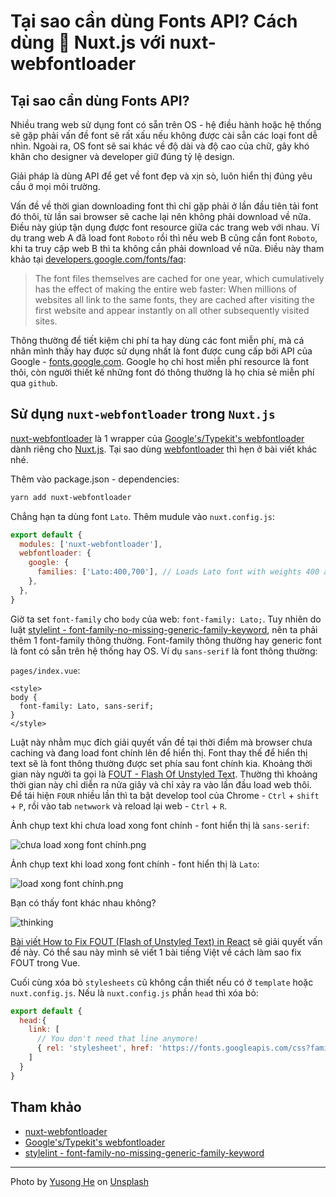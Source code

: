 # Tại sao cần dùng Fonts API? Cách dùng 🌲 Nuxt.js với nuxt-webfontloader

## Tại sao cần dùng Fonts API?

Nhiều trang web sử dụng font có sẵn trên OS - hệ điều hành hoặc hệ thống sẽ gặp phải vấn đề font sẽ rất xấu nếu không được cài sẵn các loại font dễ nhìn.
Ngoài ra, OS font sẽ sai khác về độ dài và độ cao của chữ, gây khó khăn cho designer và developer giữ đúng tỷ lệ design.

Giải pháp là dùng API để get về font đẹp và xịn sò, luôn hiển thị đúng yêu cầu ở mọi môi trường.

Vấn đề về thời gian downloading font thì chỉ gặp phải ở lần đầu tiên tải font đó thôi, từ lần sai browser sẽ cache lại nên không phải download về nữa.
Điều này giúp tận dụng được font resource giữa các trang web với nhau.
Ví dụ trang web A đã load font `Roboto` rồi thì nếu web B cũng cần font `Roboto`, khi ta truy cập web B thì ta không cần phải download về nữa.
Điều này tham khảo tại [developers.google.com/fonts/faq](https://developers.google.com/fonts/faq):

>The font files themselves are cached for one year, which cumulatively has the effect of making the entire web faster: When millions of websites all link to the same fonts, they are cached after visiting the first website and appear instantly on all other subsequently visited sites.

Thông thường để tiết kiệm chi phí ta hay dùng các font miễn phí, mà cá nhân mình thấy hay được sử dụng nhất là font được cung cấp bởi API của Google -
[fonts.google.com](https://fonts.google.com/).
Google họ chỉ host miễn phí resource là font thôi, còn người thiết kế những font đó thông thường là họ chia sẻ miễn phí qua `github`.

## Sử dụng `nuxt-webfontloader` trong `Nuxt.js`

[nuxt-webfontloader](https://github.com/Developmint/nuxt-webfontloader) là 1 wrapper của
[Google's/Typekit's webfontloader](https://github.com/typekit/webfontloader) dành riêng cho [Nuxt.js](https://nuxtjs.org/).
Tại sao dùng [webfontloader](https://github.com/typekit/webfontloader) thì hẹn ở bài viết khác nhé.


Thêm vào package.json - dependencies:

```sh
yarn add nuxt-webfontloader
```

Chẳng hạn ta dùng font `Lato`.
Thêm mudule vào `nuxt.config.js`:

```js
export default {
  modules: ['nuxt-webfontloader'],
  webfontloader: {
    google: {
      families: ['Lato:400,700'], // Loads Lato font with weights 400 and 700
    },
  },
}
```

Giờ ta set `font-family` cho `body` của web: `font-family: Lato;`.
Tuy nhiên do luật [stylelint - font-family-no-missing-generic-family-keyword](https://stylelint.io/user-guide/rules/list/font-family-no-missing-generic-family-keyword/),
nên ta phải thêm 1 font-family thông thường.
Font-family thông thường hay generic font là font có sẵn trên hệ thống hay OS.
Ví dụ `sans-serif` là font thông thường:

`pages/index.vue`:

```vue
<style>
body {
  font-family: Lato, sans-serif;
}
</style>
```

Luật này nhằm mục đích giải quyết vấn đề tại thời điểm mà browser chưa caching và đang load font chính lên để hiển thị.
Font thay thế để hiển thị text sẽ là font thông thường được set phía sau font chính kia. Khoảng thời gian này người ta gọi là
[FOUT - Flash Of Unstyled Text](https://en.wikipedia.org/wiki/Flash_of_unstyled_content).
Thường thì khoảng thời gian này chỉ diễn ra nửa giây và chỉ xảy ra vào lần đầu load web thôi.
Để tái hiện `FOUR` nhiều lần thì ta bật develop tool của Chrome - `Ctrl` + `shift` + `P`, rồi vào tab `netwwork` và reload lại web -  `Ctrl` + `R`.

Ảnh chụp text khi chưa load xong font chính - font hiển thị là `sans-serif`:

![chưa load xong font chính.png](https://cdn.hashnode.com/res/hashnode/image/upload/v1629282764509/AB8worUR3.png)

Ảnh chụp text khi load xong font chính - font hiển thị là `Lato`:

![load xong font chính.png](https://cdn.hashnode.com/res/hashnode/image/upload/v1629282739599/P2m1GA4Vd.png)

Bạn có thấy font khác nhau không?

![thinking](https://media.giphy.com/media/3oz8xZvvOZRmKay4xy/giphy.gif)

[Bài viết How to Fix FOUT (Flash of Unstyled Text) in React](https://dev.to/fyfirman/how-to-fix-fout-flash-of-unstyled-text-in-react-1dl1) sẽ giải quyết vấn đề này.
Có thể sau này mình sẽ viết 1 bài tiếng Việt về cách làm sao fix FOUT trong Vue.

Cuối cùng xóa bỏ `stylesheets` cũ không cần thiết nếu có ở `template` hoặc `nuxt.config.js`.
Nếu là `nuxt.config.js` phần `head` thì xóa bỏ:

```js
export default {
  head:{
    link: [
      // You don't need that line anymore!
      { rel: 'stylesheet', href: 'https://fonts.googleapis.com/css?family=Lato:400,700' }
    ]
  }
}
```

## Tham khảo

- [nuxt-webfontloader](https://github.com/Developmint/nuxt-webfontloader)
- [Google's/Typekit's webfontloader](https://github.com/typekit/webfontloader)
- [stylelint - font-family-no-missing-generic-family-keyword](https://stylelint.io/user-guide/rules/list/font-family-no-missing-generic-family-keyword/)

---

Photo by <a href="https://unsplash.com/@quanquan1115?utm_source=unsplash&utm_medium=referral&utm_content=creditCopyText">Yusong He</a> on <a href="https://unsplash.com/?utm_source=unsplash&utm_medium=referral&utm_content=creditCopyText">Unsplash</a>
